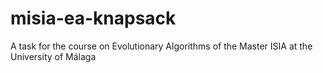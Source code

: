 # misia-ea-knapsack
A task for the course on Evolutionary Algorithms of the Master ISIA at the University of Málaga

